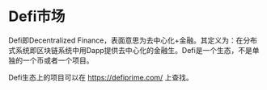 # Defi市场

Defi即Decentralized Finance，表面意思为去中心化+金融。其定义为：在分布式系统即区块链系统中用Dapp提供去中心化的金融生。Defi是一个生态，不是单独的一个币或者一个项目。

Defi生态上的项目可以在 https://defiprime.com/ 上查找。